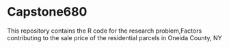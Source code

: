 # Capstone680
This repository contains the R code for the research problem,Factors contributing to the sale price of the residential parcels in Oneida County, NY
